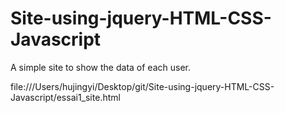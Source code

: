 # Site-using-jquery-HTML-CSS-Javascript
A simple site to show the data of each user.

file:///Users/hujingyi/Desktop/git/Site-using-jquery-HTML-CSS-Javascript/essai1_site.html


